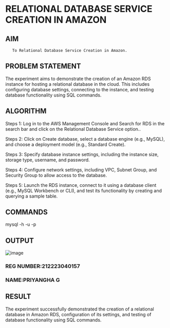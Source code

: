  # RELATIONAL DATABASE SERVICE CREATION IN AMAZON
  ## AIM
       To Relational Database Service Creation in Amazon.
## PROBLEM STATEMENT
   The experiment aims to demonstrate the creation of an Amazon RDS instance for hosting a relational database in the cloud. This includes configuring database settings, connecting to the instance, and testing database functionality using SQL commands.
## ALGORITHM
 Steps 1:
Log in to the AWS Management Console and Search for RDS in the search bar and click on the Relational Database Service option..

Steps 2:
Click on Create database, select a database engine (e.g., MySQL), and choose a deployment model (e.g., Standard Create).

Steps 3:
Specify database instance settings, including the instance size, storage type, username, and password.

Steps 4:
Configure network settings, including VPC, Subnet Group, and Security Group to allow access to the database.

Steps 5:
Launch the RDS instance, connect to it using a database client (e.g., MySQL Workbench or CLI), and test its functionality by creating and querying a sample table.
## COMMANDS
mysql -h <endpoint> -u <username> -p

## OUTPUT

![image](https://github.com/user-attachments/assets/65fa4f5d-6a3d-4e9e-8930-fa002b2683d9)

### REG NUMBER:212223040157
### NAME:PRIYANGHA G
 
## RESULT
The experiment successfully demonstrated the creation of a relational database in Amazon RDS, configuration of its settings, and testing of database functionality using SQL commands.
 

  


